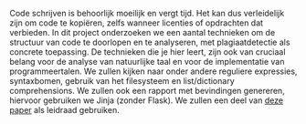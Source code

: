 Code schrijven is behoorlijk moeilijk en vergt tijd.
Het kan dus verleidelijk zijn om code te kopiëren, zelfs wanneer licenties of opdrachten dat verbieden.
In dit project onderzoeken we een aantal technieken om de structuur van code te doorlopen en te analyseren, met plagiaatdetectie als concrete toepassing.
De technieken die je hier leert, zijn ook van cruciaal belang voor de analyse van natuurlijke taal en voor de implementatie van programmeertalen.
We zullen kijken naar onder andere reguliere expressies, syntaxbomen, gebruik van het filesysteem en list/dictionary comprehensions.
We zullen ook een rapport met bevindingen genereren, hiervoor gebruiken we Jinja (zonder Flask).
We zullen een deel van [deze paper](https://www.csse.canterbury.ac.nz/research/reports/HonsReps/2015/hons_1508.pdf) als leidraad gebruiken.
